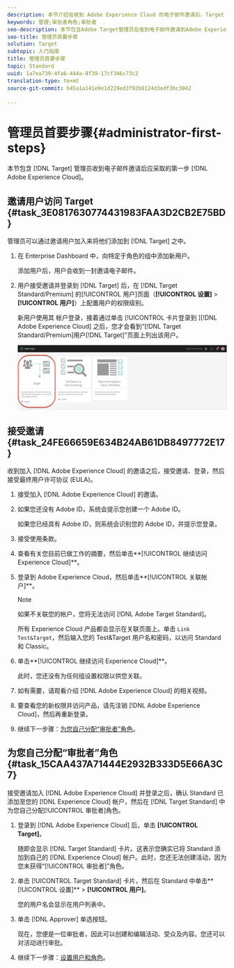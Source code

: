 ```yaml
---
description: 本节介绍在收到 Adobe Experience Cloud 的电子邮件邀请后，Target 管理员应该采取的首要步骤。
keywords: 管理;审批者角色;审批者
seo-description: 本节包含Adobe Target管理员在收到电子邮件邀请到Adobe Experience Cloud后应采取的第一步。
seo-title: 管理员首要步骤
solution: Target
subtopic: 入门指南
title: 管理员首要步骤
topic: Standard
uuid: 1a7ea739-4fa6-444a-8f39-17cf346c73c2
translation-type: tm+mt
source-git-commit: b45a1a141e9e1d229ed3f92b8124d3edf3bc3042

---
```



# 管理员首要步骤{#administrator-first-steps}

本节包含 [!DNL Target] 管理员收到电子邮件邀请后应采取的第一步 [!DNL Adobe Experience Cloud]。

## 邀请用户访问 Target {#task_3E0817630774431983FAA3D2CB2E75BD}

管理员可以通过邀请用户加入来将他们添加到 [!DNL Target] 之中。

1. 在 Enterprise Dashboard 中，向特定于角色的组中添加新用户。

   添加用户后，用户会收到一封邀请电子邮件。

1. 用户接受邀请并登录到 [!DNL Target] 后，在 [!DNL Target Standard/Premium] 的[!UICONTROL 用户]页面（**[!UICONTROL 设置]** &gt; **[!UICONTROL 用户]**）上配置用户的权限级别。

   新用户使用其 帐户登录，接着通过单击 [!UICONTROL  卡片登录到 ][!DNL Adobe Experience Cloud] 之后，您才会看到“[!DNL Target Standard/Premium]用户[!DNL Target]”页面上列出该用户。

   ![目标卡](/help/administrating-target/assets/target_card_new.png)

## 接受邀请 {#task_24FE66659E634B24AB61DB8497772E17}

收到加入 [!DNL Adobe Experience Cloud] 的邀请之后，接受邀请、登录，然后接受最终用户许可协议 (EULA)。

1. 接受加入 [!DNL Adobe Experience Cloud] 的邀请。
1. 如果您还没有 Adobe ID，系统会提示您创建一个 Adobe ID。

   如果您已经具有 Adobe ID，则系统会识别您的 Adobe ID，并提示您登录。
1. 接受使用条款。
1. 查看有关您目前已做工作的摘要，然后单击**[!UICONTROL 继续访问 Experience Cloud]**。
1. 登录到 Adobe Experience Cloud，然后单击**[!UICONTROL 关联帐户]**。

   >[!NOTE]
   >
   >如果不关联您的帐户，您将无法访问 [!DNL Adobe Target Standard]。

   所有 Experience Cloud 产品都会显示在关联页面上。单击 `Link Test&Target`，然后输入您的 Test&amp;Target 用户名和密码，以访问 Standard 和 Classic。
1. 单击**[!UICONTROL 继续访问 Experience Cloud]**。

   此时，您还没有为任何组设置权限以供您关联。
1. 如有需要，请观看介绍 [!DNL Adobe Experience Cloud] 的相关视频。
1. 要查看您的新权限并访问产品，请先注销 [!DNL Adobe Experience Cloud]，然后再重新登录。
1. 继续下一步骤：[为您自己分配“审批者”角色](../administrating-target/start-target.md#task_15CAA437A71444E2932B333D5E66A3C7)。

## 为您自己分配“审批者”角色 {#task_15CAA437A71444E2932B333D5E66A3C7}

接受邀请加入 [!DNL Adobe Experience Cloud] 并登录之后，确认 Standard 已添加至您的 [!DNL Experience Cloud] 帐户，然后在 [!DNL Target Standard] 中为您自己分配[!UICONTROL 审批者]角色。

1. 登录到 [!DNL Adobe Experience Cloud] 后，单击 **[!UICONTROL Target]**。

   随即会显示 [!DNL Target Standard] 卡片。这表示您确实已将 Standard 添加到自己的 [!DNL Experience Cloud] 帐户。此时，您还无法创建活动，因为您未获得“[!UICONTROL 审批者]”角色。
1. 单击 [!UICONTROL Target Standard] 卡片，然后在 Standard 中单击**[!UICONTROL 设置]** &gt; **[!UICONTROL 用户]**。

   您的用户名会显示在用户列表中。
1. 单击 [!DNL Approver] 单选按钮。

   现在，您便是一位审批者，因此可以创建和编辑活动、受众及内容。您还可以对活动进行审批。
1. 继续下一步骤：[设置用户和角色](../administrating-target/c-user-management/c-user-management/user-management.md#concept_501166A5F8FB4964A3AAA15D6095C6BE)。
